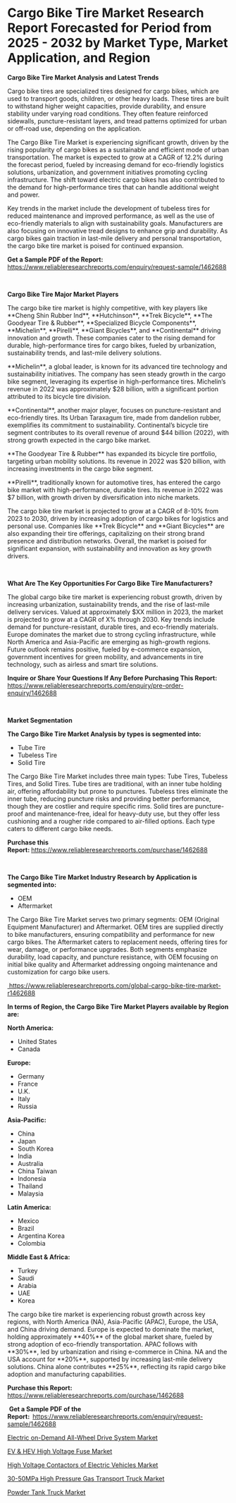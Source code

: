 <p><h1>Cargo Bike Tire Market Research Report Forecasted for Period from 2025 -  2032 by Market Type, Market Application, and Region</h1></p><p><strong>Cargo Bike Tire Market Analysis and Latest Trends</strong></p>
<p><p>Cargo bike tires are specialized tires designed for cargo bikes, which are used to transport goods, children, or other heavy loads. These tires are built to withstand higher weight capacities, provide durability, and ensure stability under varying road conditions. They often feature reinforced sidewalls, puncture-resistant layers, and tread patterns optimized for urban or off-road use, depending on the application.</p><p>The Cargo Bike Tire Market is experiencing significant growth, driven by the rising popularity of cargo bikes as a sustainable and efficient mode of urban transportation. The market is expected to grow at a CAGR of 12.2% during the forecast period, fueled by increasing demand for eco-friendly logistics solutions, urbanization, and government initiatives promoting cycling infrastructure. The shift toward electric cargo bikes has also contributed to the demand for high-performance tires that can handle additional weight and power.</p><p>Key trends in the market include the development of tubeless tires for reduced maintenance and improved performance, as well as the use of eco-friendly materials to align with sustainability goals. Manufacturers are also focusing on innovative tread designs to enhance grip and durability. As cargo bikes gain traction in last-mile delivery and personal transportation, the cargo bike tire market is poised for continued expansion.</p></p>
<p><strong>Get a Sample PDF of the Report:&nbsp;</strong> <a href="https://www.reliableresearchreports.com/enquiry/request-sample/1462688?utm_campaign=36&utm_medium=2&utm_source=Github&utm_content=ia&utm_term=23012025&utm_id=cargo-bike-tire">https://www.reliableresearchreports.com/enquiry/request-sample/1462688</a></p>
<p>&nbsp;</p>
<p><strong>Cargo Bike Tire Major Market Players</strong></p>
<p><p>The cargo bike tire market is highly competitive, with key players like **Cheng Shin Rubber Ind**, **Hutchinson**, **Trek Bicycle**, **The Goodyear Tire & Rubber**, **Specialized Bicycle Components**, **Michelin**, **Pirelli**, **Giant Bicycles**, and **Continental** driving innovation and growth. These companies cater to the rising demand for durable, high-performance tires for cargo bikes, fueled by urbanization, sustainability trends, and last-mile delivery solutions.</p><p>**Michelin**, a global leader, is known for its advanced tire technology and sustainability initiatives. The company has seen steady growth in the cargo bike segment, leveraging its expertise in high-performance tires. Michelin’s revenue in 2022 was approximately $28 billion, with a significant portion attributed to its bicycle tire division.</p><p>**Continental**, another major player, focuses on puncture-resistant and eco-friendly tires. Its Urban Taraxagum tire, made from dandelion rubber, exemplifies its commitment to sustainability. Continental’s bicycle tire segment contributes to its overall revenue of around $44 billion (2022), with strong growth expected in the cargo bike market.</p><p>**The Goodyear Tire & Rubber** has expanded its bicycle tire portfolio, targeting urban mobility solutions. Its revenue in 2022 was $20 billion, with increasing investments in the cargo bike segment.</p><p>**Pirelli**, traditionally known for automotive tires, has entered the cargo bike market with high-performance, durable tires. Its revenue in 2022 was $7 billion, with growth driven by diversification into niche markets.</p><p>The cargo bike tire market is projected to grow at a CAGR of 8-10% from 2023 to 2030, driven by increasing adoption of cargo bikes for logistics and personal use. Companies like **Trek Bicycle** and **Giant Bicycles** are also expanding their tire offerings, capitalizing on their strong brand presence and distribution networks. Overall, the market is poised for significant expansion, with sustainability and innovation as key growth drivers.</p></p>
<p>&nbsp;</p>
<p><strong>What Are The Key Opportunities For Cargo Bike Tire Manufacturers?</strong></p>
<p><p>The global cargo bike tire market is experiencing robust growth, driven by increasing urbanization, sustainability trends, and the rise of last-mile delivery services. Valued at approximately $XX million in 2023, the market is projected to grow at a CAGR of X% through 2030. Key trends include demand for puncture-resistant, durable tires, and eco-friendly materials. Europe dominates the market due to strong cycling infrastructure, while North America and Asia-Pacific are emerging as high-growth regions. Future outlook remains positive, fueled by e-commerce expansion, government incentives for green mobility, and advancements in tire technology, such as airless and smart tire solutions.</p></p>
<p><strong>Inquire or Share Your Questions If Any Before Purchasing This Report:</strong> <a href="https://www.reliableresearchreports.com/enquiry/pre-order-enquiry/1462688?utm_campaign=36&utm_medium=2&utm_source=Github&utm_content=ia&utm_term=23012025&utm_id=cargo-bike-tire">https://www.reliableresearchreports.com/enquiry/pre-order-enquiry/1462688</a></p>
<p>&nbsp;</p>
<p><strong>Market Segmentation</strong></p>
<p><strong>The Cargo Bike Tire Market Analysis by types is segmented into:</strong></p>
<p><ul><li>Tube Tire</li><li>Tubeless Tire</li><li>Solid Tire</li></ul></p>
<p><p>The Cargo Bike Tire Market includes three main types: Tube Tires, Tubeless Tires, and Solid Tires. Tube tires are traditional, with an inner tube holding air, offering affordability but prone to punctures. Tubeless tires eliminate the inner tube, reducing puncture risks and providing better performance, though they are costlier and require specific rims. Solid tires are puncture-proof and maintenance-free, ideal for heavy-duty use, but they offer less cushioning and a rougher ride compared to air-filled options. Each type caters to different cargo bike needs.</p></p>
<p><strong>Purchase this Report:&nbsp;</strong><a href="https://www.reliableresearchreports.com/purchase/1462688?utm_campaign=36&utm_medium=2&utm_source=Github&utm_content=ia&utm_term=23012025&utm_id=cargo-bike-tire">https://www.reliableresearchreports.com/purchase/1462688</a></p>
<p>&nbsp;</p>
<p><strong>The Cargo Bike Tire Market Industry Research by Application is segmented into:</strong></p>
<p><ul><li>OEM</li><li>Aftermarket</li></ul></p>
<p><p>The Cargo Bike Tire Market serves two primary segments: OEM (Original Equipment Manufacturer) and Aftermarket. OEM tires are supplied directly to bike manufacturers, ensuring compatibility and performance for new cargo bikes. The Aftermarket caters to replacement needs, offering tires for wear, damage, or performance upgrades. Both segments emphasize durability, load capacity, and puncture resistance, with OEM focusing on initial bike quality and Aftermarket addressing ongoing maintenance and customization for cargo bike users.</p></p>
<p><a href="https://www.reliableresearchreports.com/global-cargo-bike-tire-market-r1462688?utm_campaign=36&utm_medium=2&utm_source=Github&utm_content=ia&utm_term=23012025&utm_id=cargo-bike-tire">&nbsp;https://www.reliableresearchreports.com/global-cargo-bike-tire-market-r1462688</a></p>
<p><strong>In terms of Region, the Cargo Bike Tire Market Players available by Region are:</strong></p>
<p>
    <p> <strong> North America: </strong>
        <ul>
            <li>United States</li>
            <li>Canada</li>
        </ul>
        </p> 
    <p> <strong> Europe: </strong>
        <ul>
            <li>Germany</li>
            <li>France</li>
            <li>U.K.</li>
            <li>Italy</li>
            <li>Russia</li>
        </ul>
        </p> 
    <p> <strong> Asia-Pacific: </strong>
        <ul>
            <li>China</li>
            <li>Japan</li>
            <li>South Korea</li>
            <li>India</li>
            <li>Australia</li>
            <li>China Taiwan</li>
            <li>Indonesia</li>
            <li>Thailand</li>
            <li>Malaysia</li>
        </ul>
        </p> 
    <p> <strong> Latin America: </strong>
        <ul>
            <li>Mexico</li>
            <li>Brazil</li>
            <li>Argentina Korea</li>
            <li>Colombia</li>
        </ul>
        </p> 
    <p> <strong> Middle East & Africa: </strong>
        <ul>
            <li>Turkey</li>
            <li>Saudi</li>
            <li>Arabia</li>
            <li>UAE</li>
            <li>Korea</li>
        </ul>
    </p>
    </p>
<p><p>The cargo bike tire market is experiencing robust growth across key regions, with North America (NA), Asia-Pacific (APAC), Europe, the USA, and China driving demand. Europe is expected to dominate the market, holding approximately **40%** of the global market share, fueled by strong adoption of eco-friendly transportation. APAC follows with **30%**, led by urbanization and rising e-commerce in China. NA and the USA account for **20%**, supported by increasing last-mile delivery solutions. China alone contributes **25%**, reflecting its rapid cargo bike adoption and manufacturing capabilities.</p></p>
<p><strong>Purchase this Report: </strong><a href="https://www.reliableresearchreports.com/purchase/1462688?utm_campaign=36&utm_medium=2&utm_source=Github&utm_content=ia&utm_term=23012025&utm_id=cargo-bike-tire">https://www.reliableresearchreports.com/purchase/1462688</a></p>
<p>&nbsp;<strong>Get a Sample PDF of the Report:&nbsp;&nbsp;</strong><a href="https://www.reliableresearchreports.com/enquiry/request-sample/1462688?utm_campaign=36&utm_medium=2&utm_source=Github&utm_content=ia&utm_term=23012025&utm_id=cargo-bike-tire">https://www.reliableresearchreports.com/enquiry/request-sample/1462688</a></p>
<p><strong></strong></p>
<p><p><a href="https://github.com/cheryjhonson/Market-Research-Report-List-1/blob/main/electric-on-demand-all-wheel-drive-system-market.md?utm_campaign=36&utm_medium=2&utm_source=Github&utm_content=ia&utm_term=23012025&utm_id=cargo-bike-tire">Electric on-Demand All-Wheel Drive System Market</a></p><p><a href="https://github.com/AngelaWalsh696/Market-Research-Report-List-1/blob/main/ev-hev-high-voltage-fuse-market.md?utm_campaign=36&utm_medium=2&utm_source=Github&utm_content=ia&utm_term=23012025&utm_id=cargo-bike-tire">EV & HEV High Voltage Fuse Market</a></p><p><a href="https://github.com/SanjidaKhan901/Market-Research-Report-List-1/blob/main/high-voltage-contactors-of-electric-vehicles-market.md?utm_campaign=36&utm_medium=2&utm_source=Github&utm_content=ia&utm_term=23012025&utm_id=cargo-bike-tire">High Voltage Contactors of Electric Vehicles Market</a></p><p><a href="https://github.com/dierdrecrichton210/Market-Research-Report-List-1/blob/main/30-50mpa-high-pressure-gas-transport-truck-market.md?utm_campaign=36&utm_medium=2&utm_source=Github&utm_content=ia&utm_term=23012025&utm_id=cargo-bike-tire">30-50MPa High Pressure Gas Transport Truck Market</a></p><p><a href="https://github.com/tamvrosiya/Market-Research-Report-List-6/blob/main/powder-tank-truck-market.md?utm_campaign=36&utm_medium=2&utm_source=Github&utm_content=ia&utm_term=23012025&utm_id=cargo-bike-tire">Powder Tank Truck Market</a></p></p>